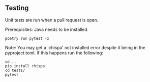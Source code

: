 ## Testing 

Unit tests are run when a pull request is open.

Prerequisites: Java needs to be installed.

```
poetry run pytest -x
``` 

Note: You may get a 'chispa' not installed error despite it being in the pyproject.toml. If this happens run the following:

```
cd ..
pip install chispa
cd tests/
pytest
``` 

